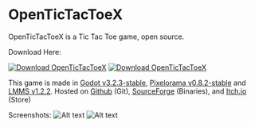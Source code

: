 # OpenTicTacToeX
OpenTicTacToeX is a Tic Tac Toe game, open source.

Download Here:

[![Download OpenTicTacToeX](https://a.fsdn.com/con/app/sf-download-button)](https://sourceforge.net/projects/opentictactoex/files/latest/download)
[![Download OpenTicTacToeX](https://img.shields.io/sourceforge/dt/opentictactoex.svg)](https://sourceforge.net/projects/opentictactoex/files/latest/download)


This game is made in [Godot v3.2.3-stable](https://downloads.tuxfamily.org/godotengine/3.2.3/), [Pixelorama v0.8.2-stable](https://github.com/Orama-Interactive/Pixelorama/releases/tag/v0.8.2) and [LMMS v1.2.2](https://github.com/LMMS/lmms/releases/tag/v1.2.2). Hosted on [Github](https://github.com/OpenTicTacToeX/OpenTicTacToeX) (Git), [SourceForge](https://sourceforge.net/projects/opentictactoex/) (Binaries), and [Itch.io](https://can202.itch.io/opentictactoex) (Store)

Screenshots:
![Alt text](can202.github.io/OpenTicTacToeX/screenshots/1.jpg "a title")
![Alt text](can202.github.io/OpenTicTacToeX/screenshots/2.jpg "a title")
